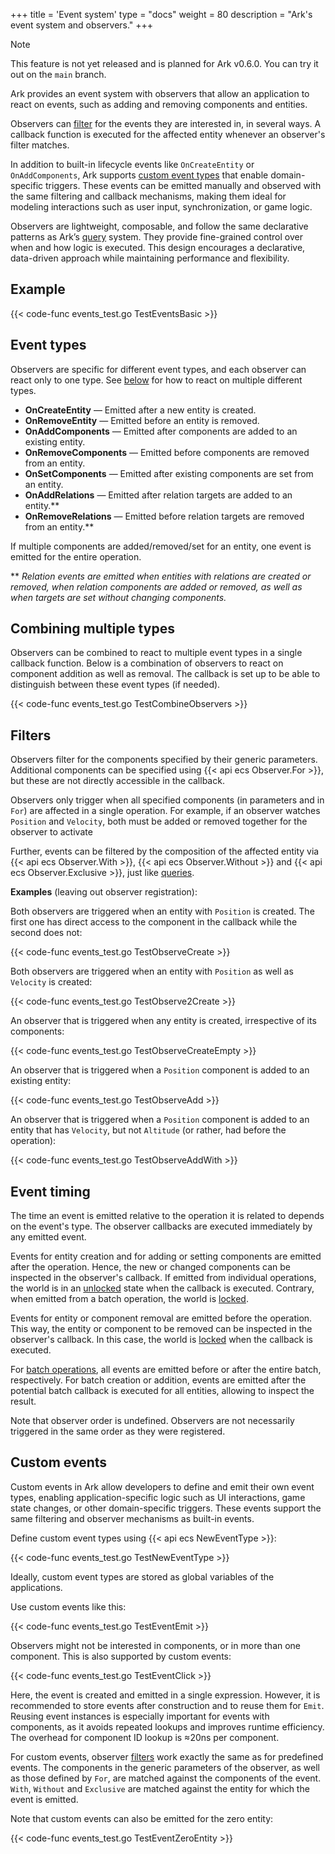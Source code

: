 +++
title = 'Event system'
type = "docs"
weight = 80
description = "Ark's event system and observers."
+++
> [!NOTE]
> This feature is not yet released and is planned for Ark v0.6.0.
> You can try it out on the `main` branch.

Ark provides an event system with observers that allow an application to react on events,
such as adding and removing components and entities.

Observers can [filter](#filters) for the events they are interested in, in several ways.
A callback function is executed for the affected entity whenever an observer's filter matches.

In addition to built-in lifecycle events like `OnCreateEntity` or `OnAddComponents`,
Ark supports [custom event types](#custom-events) that enable domain-specific triggers.
These events can be emitted manually and observed with the same filtering and callback mechanisms,
making them ideal for modeling interactions such as user input, synchronization, or game logic.

Observers are lightweight, composable, and follow the same declarative patterns as Ark’s [query](../queries/) system.
They provide fine-grained control over when and how logic is executed.
This design encourages a declarative, data-driven approach while maintaining performance and flexibility.

## Example

{{< code-func events_test.go TestEventsBasic >}}

## Event types

Observers are specific for different event types, and each observer can react only to one type.
See [below](#combining-multiple-types) for how to react on multiple different types.

- **OnCreateEntity** &mdash; Emitted after a new entity is created.  
- **OnRemoveEntity** &mdash; Emitted before an entity is removed.
- **OnAddComponents** &mdash; Emitted after components are added to an existing entity.
- **OnRemoveComponents** &mdash; Emitted before components are removed from an entity.
- **OnSetComponents** &mdash; Emitted after existing components are set from an entity.
- **OnAddRelations** &mdash; Emitted after relation targets are added to an entity.**
- **OnRemoveRelations** &mdash; Emitted before relation targets are removed from an entity.**

If multiple components are added/removed/set for an entity,
one event is emitted for the entire operation.

** *Relation events are emitted when entities with relations are created or removed, when relation components are added or removed, as well as when targets are set without changing components.*

## Combining multiple types

Observers can be combined to react to multiple event types in a single callback function.
Below is a combination of observers to react on component addition as well as removal.
The callback is set up to be able to distinguish between these event types (if needed).

{{< code-func events_test.go TestCombineObservers >}}

## Filters

Observers filter for the components specified by their generic parameters.
Additional components can be specified using {{< api ecs Observer.For >}},
but these are not directly accessible in the callback.

Observers only trigger when all specified components (in parameters and in `For`)
are affected in a single operation.
For example, if an observer watches `Position` and `Velocity`,
both must be added or removed together for the observer to activate

Further, events can be filtered by the composition of the affected entity via
{{< api ecs Observer.With >}}, {{< api ecs Observer.Without >}} and {{< api ecs Observer.Exclusive >}}, just like [queries](../queries/).

**Examples** (leaving out observer registration):

Both observers are triggered when an entity with `Position` is created.
The first one has direct access to the component in the callback while the second does not:

{{< code-func events_test.go TestObserveCreate >}}

Both observers are triggered when an entity with `Position` as well as `Velocity` is created:

{{< code-func events_test.go TestObserve2Create >}}

An observer that is triggered when any entity is created, irrespective of its components:

{{< code-func events_test.go TestObserveCreateEmpty >}}

An observer that is triggered when a `Position` component is added to an existing entity:

{{< code-func events_test.go TestObserveAdd >}}

An observer that is triggered when a `Position` component is added to an entity
that has `Velocity`, but not `Altitude` (or rather, had before the operation):

{{< code-func events_test.go TestObserveAddWith >}}

## Event timing

The time an event is emitted relative to the operation it is related to depends on the event's type.
The observer callbacks are executed immediately by any emitted event.

Events for entity creation and for adding or setting components are emitted after the operation.
Hence, the new or changed components can be inspected in the observer's callback.
If emitted from individual operations, the world is in an [unlocked](../queries#world-lock) state when the callback is executed. Contrary, when emitted from a batch operation, the world is [locked](../queries#world-lock).

Events for entity or component removal are emitted before the operation.
This way, the entity or component to be removed can be inspected in the observer's callback.
In this case, the world is [locked](../queries#world-lock) when the callback is executed.

For [batch operations](../batch), all events are emitted before or after the entire batch, respectively.
For batch creation or addition, events are emitted after the potential batch callback
is executed for all entities, allowing to inspect the result.

Note that observer order is undefined. Observers are not necessarily triggered
in the same order as they were registered.

## Custom events

Custom events in Ark allow developers to define and emit their own event types,
enabling application-specific logic such as UI interactions, game state changes,
or other domain-specific triggers.
These events support the same filtering and observer mechanisms as built-in events.

Define custom event types using {{< api ecs NewEventType >}}:

{{< code-func events_test.go TestNewEventType >}}

Ideally, custom event types are stored as global variables of the applications.

Use custom events like this:

{{< code-func events_test.go TestEventEmit >}}

Observers might not be interested in components, or in more than one component.
This is also supported by custom events:

{{< code-func events_test.go TestEventClick >}}

Here, the event is created and emitted in a single expression.
However, it is recommended to store events after construction and to reuse them for `Emit`.
Reusing event instances is especially important for events with components,
as it avoids repeated lookups and improves runtime efficiency.
The overhead for component ID lookup is &approx;20ns per component.

For custom events, observer [filters](#filters) work exactly the same as for predefined events.
The components in the generic parameters of the observer, as well as those defined by `For`,
are matched against the components of the event.
`With`, `Without` and `Exclusive` are matched against the entity for which the event is emitted.

Note that custom events can also be emitted for the zero entity:

{{< code-func events_test.go TestEventZeroEntity >}}

